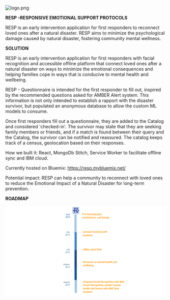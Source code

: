 ![logo.png](https://raw.githubusercontent.com/avarenee/RESP/master/src/assets/RESPlogo.png)


**RESP -RESPONSIVE EMOTIONAL SUPPORT PROTOCOLS**

RESP is an early intervention application for first responders  to reconnect loved ones  after a natural disaster. RESP aims to minimize the psychological damage caused by natural disaster, fostering community mental wellness.

**SOLUTION**

RESP is an early intervention application for first responders with facial recognition and accessible offline platform that connect loved ones  after a natural disaster on ways to minimize the emotional consequences and helping families cope in ways that is conducive to mental health and wellbeing. 

RESP - Questionnaire is intended for the first responder to fill out, inspired by the recommended questions asked for AMBER Alert system. This information is not only intended to establish a rapport with the disaster survivor, but populated an anonymous database to allow the custom ML models to consume.  

Once first responders fill out a questionnaire, they are added to the Catalog and considered 'checked-in'. The survivor may  state that they are seeking family members or friends, and if a match is found between their query and the Catalog, the survivor can be notified and reassured. The catalog keeps track of a census, geolocation based on their responses.

How we built it: React, MongoDb Stitch, Service Worker to facilitate offline sync and IBM cloud.

Currently hosted on Bluemix: https://resp.mybluemix.net/

Potential impact:  RESP can help  a community to reconnect with loved ones  to reduce the Emotional Impact of a Natural Disaster for long-term prevention.

**ROADMAP**

![roadmap](https://raw.githubusercontent.com/avarenee/RESP/master/src/assets/timeline.png)




